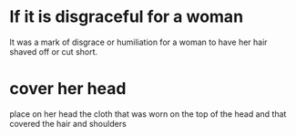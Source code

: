 # If it is disgraceful for a woman

It was a mark of disgrace or humiliation for a woman to have her hair shaved off or cut short.

# cover her head

place on her head the cloth that was worn on the top of the head and that covered the hair and shoulders

